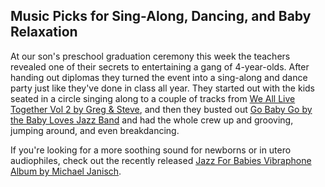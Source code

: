 
## Music Picks for Sing-Along, Dancing, and Baby Relaxation

At our son's preschool graduation ceremony this week the teachers revealed one of their secrets to entertaining a gang of 4-year-olds.  After handing out diplomas they turned the event into a sing-along and dance party just like they've done in class all year.  They started out with the kids seated in a circle singing along to a couple of tracks from [We All Live Together Vol 2 by Greg & Steve](http://www.amazon.com/Vol-2-We-All-Live-Together/dp/B00000AG62 "We All Live Together by Greg & Steve"), and then they busted out [Go Baby Go by the Baby Loves Jazz Band](http://www.amazon.com/Go-Baby-Loves-Jazz/dp/B000G759FI "Go Baby Go - Baby Loves Jazz Band") and had the whole crew up and grooving, jumping around, and even breakdancing.

If you're looking for a more soothing sound for newborns or in utero audiophiles, check out the recently released [Jazz For Babies Vibraphone Album by Michael Janisch](http://www.jazzforbabies.org/the-vibraphone-album/ "Jazz For Babies Vibraphone").